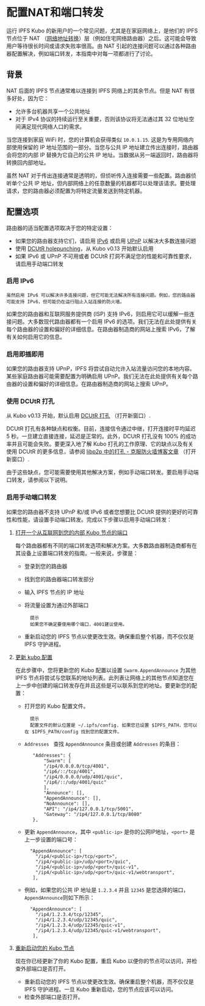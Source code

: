 # 配置NAT和端口转发
运行 IPFS Kubo 的新用户的一个常见问题，尤其是在家庭网络上，是他们的 IPFS 节点位于 NAT （[网络地址转换](https://docs.ipfs.tech/concepts/glossary/#nat)）层（例如住宅网络路由器）之后。这可能会导致用户等待很长时间或请求失败率很高。由 NAT 引起的连接问题可以通过各种路由器配置解决，例如端口转发，本指南中对每一项都进行了讨论。
## 背景
NAT 后面的 IPFS 节点通常难以连接到 IPFS 网络上的其余节点。但是 NAT 有很多好处，因为它：

- 允许多台机器共享一个公共地址
- 对于 IPv4 协议的持续运行至关重要，否则该协议将无法通过其 32 位地址空间满足现代网络人口的需求。

当您连接到家庭 WiFi 时，您的计算机会获得类似 `10.0.1.15`. 这是为专用网络内部使用保留的 IP 地址范围的一部分。当您与公共 IP 地址建立传出连接时，路由器会将您的内部 IP 替换为它自己的公共 IP 地址。当数据从另一端返回时，路由器将转换回内部地址。

虽然 NAT 对于传出连接通常是透明的，但侦听传入连接需要一些配置。路由器侦听单个公共 IP 地址，但内部网络上的任意数量的机器都可以处理该请求。要处理请求，您的路由器必须配置为将特定流量发送到特定机器。
## 配置选项
路由器的适当配置选项取决于您的特定设置：

- 如果您的路由器支持它们，请启用 [IPv6](https://docs.ipfs.tech/how-to/nat-configuration/#enable-ipv6) 或启用 [UPnP](https://docs.ipfs.tech/how-to/nat-configuration/#enable-upnp) 以解决大多数连接问题
- 使用 [DCUtR holepunching](https://docs.ipfs.tech/how-to/nat-configuration/#use-dcutr-holepunching)，从 Kubo v0.13 开始默认启用
- 如果 IPv6 或 UPnP 不可用或者 DCUtR 打洞不满足您的性能和可靠性要求，请启用手动端口转发

### 启用 IPv6
	虽然启用 IPv6 可以解决许多连接问题，但它可能无法解决所有连接问题。例如，您的路由器可能支持 IPv6，但可能仍在运行阻止入站连接的防火墙。

如果您的路由器和互联网服务提供商 (ISP) 支持 IPv6，则启用它可以缓解一些连接问题。大多数现代路由器都有一个启用 IPv6 的选项。我们无法在此处提供有关每个路由器的设置和偏好的详细信息。在路由器制造商的网站上搜索 IPv6，了解有关如何启用它的信息。
### 启用即插即用
如果您的路由器支持 UPnP，IPFS 将尝试自动允许入站流量访问您的本地内容。某些家庭路由器可能需要配置为明确启用 UPnP。我们无法在此处提供有关每个路由器的设置和偏好的详细信息。在路由器制造商的网站上搜索 UPnP。
### 使用 DCUtR 打孔
从 Kubo v0.13 开始，默认启用 [DCUtR 打孔](https://github.com/ipfs/kubo/blob/master/docs/changelogs/v0.13.md#-relay-v2-client-with-auto-discovery-swarmrelayclient) （打开新窗口）.

DCUtR 打孔有各种缺点和权衡。目前，连接信令通过中继，打开连接时平均延迟 5 秒。一旦建立直接连接，延迟是正常的。此外，DCUtR 打孔没有 100% 的成功率并且可能会失败。要更深入地了解 Kubo 打孔的工作原理、它的缺点以及有关使用 DCUtR 的更多信息，请参阅 [libp2p 中的打孔 - 克服防火墙博客文章](https://blog.ipfs.tech/2022-01-20-libp2p-hole-punching/) （打开新窗口）.

由于这些缺点，您可能需要使用其他解决方案，例如手动端口转发。要启用手动端口转发，请参阅以下说明。
### 启用手动端口转发
如果您的路由器不支持 UPnP 和/或 IPv6 或者您想要比 DCUtR 提供的更好的可靠性和性能，请设置手动端口转发。完成以下步骤以启用手动端口转发：

1. [打开一个从互联网到您的内部 Kubo 节点的端口](https://docs.ipfs.tech/how-to/nat-configuration/#open-a-port)

	每个路由器都有不同的端口转发选项和解决方案。大多数路由器制造商都有在其设备上设置端口转发的指南。一般来说，步骤是：
	
	- 登录到您的路由器
	- 找到您的路由器端口转发部分
	- 输入 IPFS 节点的 IP 地址
	- 将流量设置为通过外部端口
	
			提示
			如果您不确定要使用哪个端口，4001建议使用。
	- 重新启动您的 IPFS 节点以使更改生效。确保重启整个机器，而不仅仅是 IPFS 守护进程。
2.  [更新 kubo 配置](https://docs.ipfs.tech/how-to/nat-configuration/#update-the-kubo-configuration)

	在此步骤中，您将更新您的 Kubo 配置以设置 `Swarm.AppendAnnounce` 为其他 IPFS 节点将尝试与您联系的地址列表。此列表让网络上的其他节点知道您在上一步中创建的端口转发存在并且这些是可以联系到您的地址。要更新您的配置：
	
	- 打开您的 Kubo 配置文件。

			提示
			配置文件的默认位置是 ~/.ipfs/config. 如果您已设置 $IPFS_PATH，您可以在 $IPFS_PATH/config 找到您的配置文件。
	- `Addresses ` 查找 `AppendAnnounce` 条目或创建 `Addresses` 的条目：

			 "Addresses": {
			     "Swarm": [
			     "/ip4/0.0.0.0/tcp/4001",
			     "/ip6/::/tcp/4001",
			     "/ip4/0.0.0.0/udp/4001/quic",
			     "/ip6/::/udp/4001/quic"
			     ],
			     "Announce": [],
			     "AppendAnnounce": [],
			     "NoAnnounce": [],
			     "API": "/ip4/127.0.0.1/tcp/5001",
			     "Gateway": "/ip4/127.0.0.1/tcp/8080"
			 },
	- 更新 `AppendAnnounce`，其中 `<public-ip>` 是你的公网IP地址，`<port>` 是上一步设置的端口号：

			"AppendAnnounce": [
			  "/ip4/<public-ip>/tcp/<port>",
			  "/ip4/<public-ip>/udp/<port>/quic",
			  "/ip4/<public-ip>/udp/<port>/quic-v1",
			  "/ip4/<public-ip>/udp/<port>/quic-v1/webtransport",
			 ],
	- 例如，如果您的公共 IP 地址是 `1.2.3.4` 并且 `12345` 是您选择的端口，`AppendAnnounce`则如下所示：

			"AppendAnnounce": [
			  "/ip4/1.2.3.4/tcp/12345",
			  "/ip4/1.2.3.4/udp/12345/quic",
			  "/ip4/1.2.3.4/udp/12345/quic-v1",
			  "/ip4/1.2.3.4/udp/12345/quic-v1/webtransport",
			 ],
3. [重新启动您的 Kubo 节点](https://docs.ipfs.tech/how-to/nat-configuration/#restart-your-kubo-node)

	现在你已经更新了你的 Kubo 配置，重启 Kubo 以便你的节点可以访问，并检查外部端口是否打开。
	
	- 重新启动您的 IPFS 节点以使更改生效。确保重启整个机器，而不仅仅是 IPFS 守护进程。一旦 Kubo 重新启动，您的节点应该可以访问。
	- 检查外部端口是否打开。